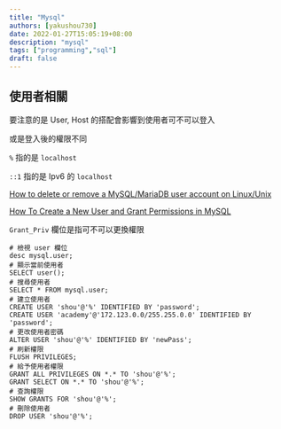```yaml
---
title: "Mysql"
authors: [yakushou730]
date: 2022-01-27T15:05:19+08:00
description: "mysql"
tags: ["programming","sql"]
draft: false
---
```


## 使用者相關
要注意的是 User, Host 的搭配會影響到使用者可不可以登入

或是登入後的權限不同

`%` 指的是 `localhost`

`::1` 指的是 Ipv6 的 `localhost`

[How to delete or remove a MySQL/MariaDB user account on Linux/Unix](https://www.cyberciti.biz/faq/how-to-delete-remove-user-account-in-mysql-mariadb/)

[How To Create a New User and Grant Permissions in MySQL](https://www.digitalocean.com/community/tutorials/how-to-create-a-new-user-and-grant-permissions-in-mysql)

`Grant_Priv` 欄位是指可不可以更換權限

```mysql
# 檢視 user 欄位
desc mysql.user;
# 顯示當前使用者
SELECT user();
# 搜尋使用者
SELECT * FROM mysql.user;
# 建立使用者
CREATE USER 'shou'@'%' IDENTIFIED BY 'password';
CREATE USER 'academy'@'172.123.0.0/255.255.0.0' IDENTIFIED BY 'password';
# 更改使用者密碼
ALTER USER 'shou'@'%' IDENTIFIED BY 'newPass';
# 刷新權限
FLUSH PRIVILEGES;
# 給予使用者權限
GRANT ALL PRIVILEGES ON *.* TO 'shou'@'%';
GRANT SELECT ON *.* TO 'shou'@'%';
# 查詢權限
SHOW GRANTS FOR 'shou'@'%';
# 刪除使用者
DROP USER 'shou'@'%';
```
